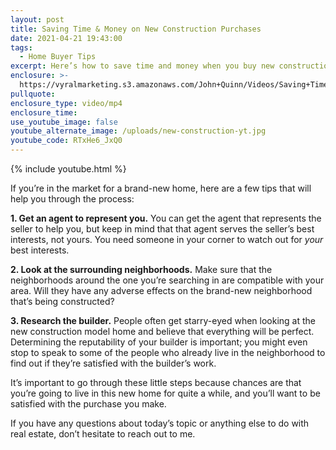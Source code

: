 ```yaml
---
layout: post
title: Saving Time & Money on New Construction Purchases
date: 2021-04-21 19:43:00
tags:
  - Home Buyer Tips
excerpt: Here’s how to save time and money when you buy new construction.
enclosure: >-
  https://vyralmarketing.s3.amazonaws.com/John+Quinn/Videos/Saving+Time+%26+Money+on+New+Construction+Purchases.mp4
pullquote:
enclosure_type: video/mp4
enclosure_time:
use_youtube_image: false
youtube_alternate_image: /uploads/new-construction-yt.jpg
youtube_code: RTxHe6_JxQ0
---
```

{% include youtube.html %}

If you’re in the market for a brand-new home, here are a few tips that will help you through the process:

**1\. Get an agent to represent you.** You can get the agent that represents the seller to help you, but keep in mind that that agent serves the seller’s best interests, not yours. You need someone in your corner to watch out for *your* best interests.

**2\. Look at the surrounding neighborhoods.** Make sure that the neighborhoods around the one you’re searching in are compatible with your area. Will they have any adverse effects on the brand-new neighborhood that’s being constructed?

**3\. Research the builder.** People often get starry-eyed when looking at the new construction model home and believe that everything will be perfect. Determining the reputability of your builder is important; you might even stop to speak to some of the people who already live in the neighborhood to find out if they’re satisfied with the builder’s work.

It’s important to go through these little steps because chances are that you’re going to live in this new home for quite a while, and you’ll want to be satisfied with the purchase you make.&nbsp;

If you have any questions about today’s topic or anything else to do with real estate, don’t hesitate to reach out to me.
